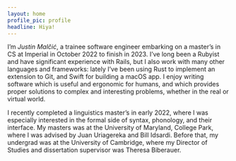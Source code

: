```yaml
---
layout: home
profile_pic: profile
headline: Hiya!
---
```


I’m _Justin Malčić_, a trainee software engineer embarking on a master’s in CS at Imperial in October 2022 to finish in 2023. I’ve long been a Rubyist and have significant experience with Rails, but I also work with many other languages and frameworks: lately I’ve been using Rust to implement an extension to Git, and Swift for building a macOS app. I enjoy writing software which is useful and ergonomic for humans, and which provides proper solutions to complex and interesting problems, whether in the real or virtual world.

I recently completed a linguistics master’s in early 2022, where I was especially interested in the formal side of syntax, phonology, and their interface. My masters was at the University of Maryland, College Park, where I was advised by Juan Uriagereka and Bill Idsardi. Before that, my undergrad was at the University of Cambridge, where my Director of Studies and dissertation supervisor was Theresa Biberauer.
